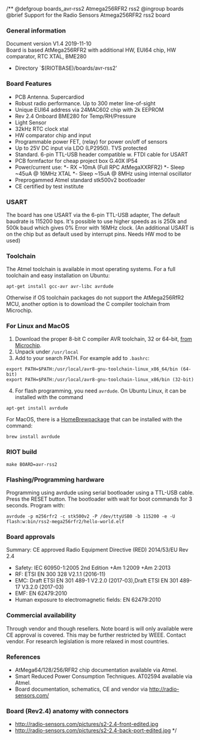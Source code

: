 /**
@defgroup    boards_avr-rss2 Atmega256RFR2 rss2
@ingroup     boards
@brief       Support for the Radio Sensors Atmega256RFR2 rss2 board

### General information
Document version V1.4 2019-11-10<br>
Board is based AtMega256RFR2 with additional HW, EUI64 chip, HW comparator, RTC XTAL, BME280

- Directory `$(RIOTBASE)/boards/avr-rss2'

### Board Features

- PCB Antenna. Supercardiod
- Robust radio performance. Up to 300 meter line-of-sight
- Unique EUI64 address via 24MAC602 chip with 2k EEPROM
- Rev 2.4 Onboard BME280 for Temp/RH/Pressure
- Light Sensor
- 32kHz RTC clock xtal
- HW comparator chip and input
- Programmable power FET, (relay) for power on/off of sensors
- Up to 25V DC input via LDO (LP2950). TVS protected
- Standard. 6-pin TTL-USB header compatible w. FTDI cable for USART
- PCB formfactor for cheap project box G.40X IP54
- Power/current use:
*- RX ~10mA (Full RPC AtMegaXXRFR2)
*- Sleep ~45uA @ 16MHz XTAL
*- Sleep ~15uA @  8MHz using internal oscillator
- Preprogammed Atmel standard stk500v2 bootloader
- CE certified by test institute

### USART
The board has one USART via the 6-pin TTL-USB adapter, The default
baudrate is 115200 bps. It's possible to use higher speeds as is 250k
and 500k baud which gives 0% Error with 16MHz clock.
(An additional USART is on the chip but as default used by interrupt
pins. Needs HW mod to be used)

### Toolchain
The Atmel toolchain is available in most operating systems.
For a full toolchain and easy installation on Ubuntu:
```
apt-get install gcc-avr avr-libc avrdude
```
Otherwise if OS toolchain packages do not support the AtMega256RfR2
MCU, another option is to download the C compiler toolchain from Microchip.

### For Linux and MacOS
1. Download the proper 8-bit C compiler AVR toolchain, 32 or 64-bit, [from Microchip](https://www.microchip.com/mplab/avr-support/avr-and-arm-toolchains-c-compilers).
2. Unpack under `/usr/local`
3. Add to your search PATH. For example add to `.bashrc`:
```
export PATH=$PATH:/usr/local/avr8-gnu-toolchain-linux_x86_64/bin (64-bit)
export PATH=$PATH:/usr/local/avr8-gnu-toolchain-linux_x86/bin (32-bit)
```
4. For flash programming, you need `avrdude`. On Ubuntu Linux, it can be installed with the command

```
apt-get install avrdude
```
For MacOS, there is a [HomeBrewpackage](https://formulae.brew.sh/formula/avrdude#default)
that can be installed with the command:
```
brew install avrdude
```

### RIOT build

```
make BOARD=avr-rss2
```

### Flashing/Programming hardware
Programming using avrdude using serial bootloader using a TTL-USB cable.
Press the RESET button. The bootloader with wait for boot commands for 3 seconds. Program with:
```
avrdude -p m256rfr2 -c stk500v2 -P /dev/ttyUSB0 -b 115200 -e -U flash:w:bin/rss2-mega256rfr2/hello-world.elf
```

### Board approvals

Summary: CE approved Radio Equipment Directive (RED) 2014/53/EU
Rev 2.4
- Safety: IEC 60950-1:2005 2nd Edition +Am 1:2009 +Am 2:2013
- RF: ETSI EN 300 328 V2.1.1 (2016-11)
- EMC: Draft ETSI EN 301 489-1 V2.2.0 (2017-03),Draft ETSI EN 301 489-17 V3.2.0 (2017-03)
- EMF: EN 62479:2010
- Human exposure to electromagnetic fields: EN 62479:2010

### Commercial availability
Through vendor and though resellers. Note board is will only available
were CE approval is covered. This may be further restricted by WEEE.
Contact vendor. For research legislation is more relaxed in most countries.

### References
- AtMega64/128/256/RFR2 chip documentation available via Atmel.
- Smart Reduced Power Consumption Techniques. AT02594 available via Atmel.
- Board documentation, schematics, CE and vendor via http://radio-sensors.com/

### Board (Rev2.4) anatomy with connectors
- http://radio-sensors.com/pictures/s2-2.4-front-edited.jpg
- http://radio-sensors.com/pictures/s2-2.4-back-port-edited.jpg
*/
